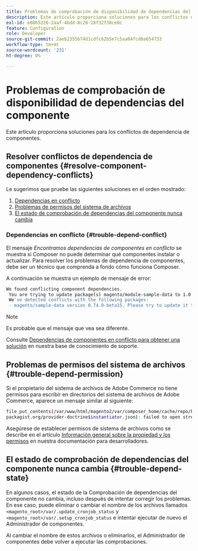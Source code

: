 ```yaml
---
title: Problemas de comprobación de disponibilidad de dependencias del componente
description: Este artículo proporciona soluciones para los conflictos de dependencia de componentes.
exl-id: e0865226-2aaf-4bdd-8c28-28f32f38ce0c
feature: Configuration
role: Developer
source-git-commit: 2aeb2355b74d1cdfc62b5e7c5aa04fcd0a654733
workflow-type: tm+mt
source-wordcount: '231'
ht-degree: 0%

---
```


# Problemas de comprobación de disponibilidad de dependencias del componente

Este artículo proporciona soluciones para los conflictos de dependencia de componentes.

## Resolver conflictos de dependencia de componentes {#resolve-component-dependency-conflicts}

Le sugerimos que pruebe las siguientes soluciones en el orden mostrado:

1. [Dependencias en conflicto](#trouble-depend-conflict)
1. [Problemas de permisos del sistema de archivos](#trouble-depend-permission)
1. [El estado de comprobación de dependencias del componente nunca cambia](#trouble-depend-state)

### Dependencias en conflicto {#trouble-depend-conflict}

El mensaje *Encontramos dependencias de componentes en conflicto* se muestra si Composer no puede determinar qué componentes instalar o actualizar. Para resolver los problemas de dependencia de componentes, debe ser un técnico que comprenda a fondo cómo funciona Composer.

A continuación se muestra un ejemplo de mensaje de error:

```bash
We found conflicting component dependencies.
 You are trying to update package(s) magento/module-sample-data to 1.0.0-beta
 We've detected conflicts with the following packages:
 - magento/sample-data version 0.74.0-beta15. Please try to update it to one of the following package versions: 0.74.0-beta16, 0.74.0-beta14, 0.74.0-beta13, 0.74.0-beta12, 0.74.0-beta11, 0.74.0-beta10, 0.74.0-beta9, 0.74.0-beta8, 0.74.0-beta7
```

>[!NOTE]
>
>Es probable que el mensaje que vea sea diferente.

Consulte [Dependencias de componentes en conflicto para obtener una solución](/help/troubleshooting/miscellaneous/conflicting-component-dependencies.md) en nuestra base de conocimiento de soporte.

## Problemas de permisos del sistema de archivos {#trouble-depend-permission}

Si el propietario del sistema de archivos de Adobe Commerce no tiene permisos para escribir en directorios del sistema de archivos de Adobe Commerce, aparece un mensaje similar al siguiente:

```bash
file_put_contents(/var/www/html/magento2/var/composer_home/cache/repo/https---
packagist.org/provider-doctrine$instantiator.json): failed to open stream: Permission denied
```

Asegúrese de establecer permisos de sistema de archivos como se describe en el artículo [Información general sobre la propiedad y los permisos](https://experienceleague.adobe.com/es/docs/commerce-operations/installation-guide/prerequisites/file-system/overview) en nuestra documentación para desarrolladores.

## El estado de comprobación de dependencias del componente nunca cambia {#trouble-depend-state}

En algunos casos, el estado de la Comprobación de dependencias del componente no cambia, incluso después de intentar corregir los problemas. En ese caso, puede eliminar o cambiar el nombre de los archivos llamados `<magento_root>/var/.update_cronjob_status` y `<magento_root>/var/.setup_cronjob_status` e intentar ejecutar de nuevo el Administrador de componentes.

Al cambiar el nombre de estos archivos o eliminarlos, el Administrador de componentes debe volver a ejecutar las comprobaciones.
